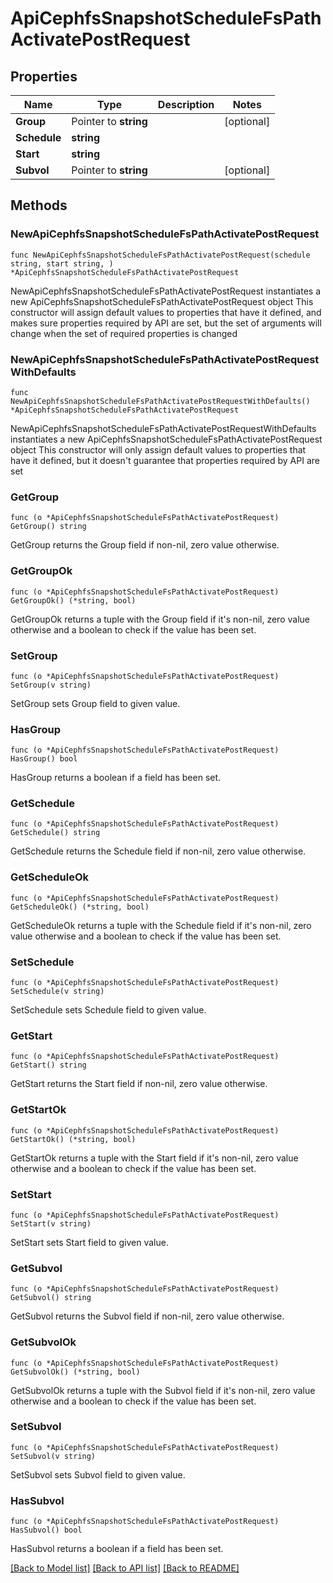 # ApiCephfsSnapshotScheduleFsPathActivatePostRequest

## Properties

Name | Type | Description | Notes
------------ | ------------- | ------------- | -------------
**Group** | Pointer to **string** |  | [optional] 
**Schedule** | **string** |  | 
**Start** | **string** |  | 
**Subvol** | Pointer to **string** |  | [optional] 

## Methods

### NewApiCephfsSnapshotScheduleFsPathActivatePostRequest

`func NewApiCephfsSnapshotScheduleFsPathActivatePostRequest(schedule string, start string, ) *ApiCephfsSnapshotScheduleFsPathActivatePostRequest`

NewApiCephfsSnapshotScheduleFsPathActivatePostRequest instantiates a new ApiCephfsSnapshotScheduleFsPathActivatePostRequest object
This constructor will assign default values to properties that have it defined,
and makes sure properties required by API are set, but the set of arguments
will change when the set of required properties is changed

### NewApiCephfsSnapshotScheduleFsPathActivatePostRequestWithDefaults

`func NewApiCephfsSnapshotScheduleFsPathActivatePostRequestWithDefaults() *ApiCephfsSnapshotScheduleFsPathActivatePostRequest`

NewApiCephfsSnapshotScheduleFsPathActivatePostRequestWithDefaults instantiates a new ApiCephfsSnapshotScheduleFsPathActivatePostRequest object
This constructor will only assign default values to properties that have it defined,
but it doesn't guarantee that properties required by API are set

### GetGroup

`func (o *ApiCephfsSnapshotScheduleFsPathActivatePostRequest) GetGroup() string`

GetGroup returns the Group field if non-nil, zero value otherwise.

### GetGroupOk

`func (o *ApiCephfsSnapshotScheduleFsPathActivatePostRequest) GetGroupOk() (*string, bool)`

GetGroupOk returns a tuple with the Group field if it's non-nil, zero value otherwise
and a boolean to check if the value has been set.

### SetGroup

`func (o *ApiCephfsSnapshotScheduleFsPathActivatePostRequest) SetGroup(v string)`

SetGroup sets Group field to given value.

### HasGroup

`func (o *ApiCephfsSnapshotScheduleFsPathActivatePostRequest) HasGroup() bool`

HasGroup returns a boolean if a field has been set.

### GetSchedule

`func (o *ApiCephfsSnapshotScheduleFsPathActivatePostRequest) GetSchedule() string`

GetSchedule returns the Schedule field if non-nil, zero value otherwise.

### GetScheduleOk

`func (o *ApiCephfsSnapshotScheduleFsPathActivatePostRequest) GetScheduleOk() (*string, bool)`

GetScheduleOk returns a tuple with the Schedule field if it's non-nil, zero value otherwise
and a boolean to check if the value has been set.

### SetSchedule

`func (o *ApiCephfsSnapshotScheduleFsPathActivatePostRequest) SetSchedule(v string)`

SetSchedule sets Schedule field to given value.


### GetStart

`func (o *ApiCephfsSnapshotScheduleFsPathActivatePostRequest) GetStart() string`

GetStart returns the Start field if non-nil, zero value otherwise.

### GetStartOk

`func (o *ApiCephfsSnapshotScheduleFsPathActivatePostRequest) GetStartOk() (*string, bool)`

GetStartOk returns a tuple with the Start field if it's non-nil, zero value otherwise
and a boolean to check if the value has been set.

### SetStart

`func (o *ApiCephfsSnapshotScheduleFsPathActivatePostRequest) SetStart(v string)`

SetStart sets Start field to given value.


### GetSubvol

`func (o *ApiCephfsSnapshotScheduleFsPathActivatePostRequest) GetSubvol() string`

GetSubvol returns the Subvol field if non-nil, zero value otherwise.

### GetSubvolOk

`func (o *ApiCephfsSnapshotScheduleFsPathActivatePostRequest) GetSubvolOk() (*string, bool)`

GetSubvolOk returns a tuple with the Subvol field if it's non-nil, zero value otherwise
and a boolean to check if the value has been set.

### SetSubvol

`func (o *ApiCephfsSnapshotScheduleFsPathActivatePostRequest) SetSubvol(v string)`

SetSubvol sets Subvol field to given value.

### HasSubvol

`func (o *ApiCephfsSnapshotScheduleFsPathActivatePostRequest) HasSubvol() bool`

HasSubvol returns a boolean if a field has been set.


[[Back to Model list]](../README.md#documentation-for-models) [[Back to API list]](../README.md#documentation-for-api-endpoints) [[Back to README]](../README.md)



